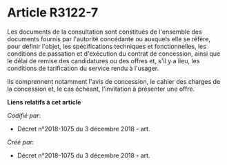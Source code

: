 # Article R3122-7

Les documents de la consultation sont constitués de l'ensemble des documents fournis par l'autorité concédante ou auxquels
elle se réfère, pour définir l'objet, les spécifications techniques et fonctionnelles, les conditions de passation et
d'exécution du contrat de concession, ainsi que le délai de remise des candidatures ou des offres et, s'il y a lieu, les
conditions de tarification du service rendu à l'usager.

Ils comprennent notamment l'avis de concession, le cahier des charges de la concession et, le cas échéant, l'invitation à
présenter une offre.

**Liens relatifs à cet article**

_Codifié par_:

  - Décret n°2018-1075 du 3 décembre 2018 - art.

_Créé par_:

  - Décret n°2018-1075 du 3 décembre 2018 - art.
